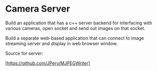 # Camera Server

Build an application that has a c++ server backend for
interfacing with various cameras, open socket and send out
images on that socket.

Build a separate web-based application that can connect to 
image streaming server and display in web browser window.

Source for server:

[https://github.com/JPery/MJPEGWriter]
